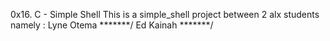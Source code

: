 0x16. C - Simple Shell
This is a simple_shell project between 2 alx students namely : 
Lyne Otema *******/
Ed Kainah *******/
